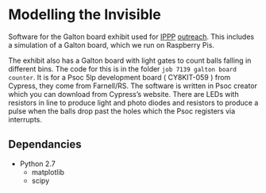 #  Modelling the Invisible #

Software for the Galton board exhibit used for [IPPP](https://www.ippp.dur.ac.uk/) [outreach](https://www.modellinginvisible.org/).
This includes a simulation of a Galton board, which we run on Raspberry Pis.

The exhibit also has a Galton board with light gates to count balls falling in different bins.
The code for this is in the folder `job 7139 galton board counter`.
It is for a Psoc 5lp development board ( CY8KIT-059 ) from Cypress, they come from Farnell/RS.
The software is written in Psoc creator which you can download from Cypress’s website.
There are LEDs with resistors in line to produce light and photo diodes and resistors to produce a pulse when the balls drop past the holes which the Psoc registers via interrupts.

## Dependancies

* Python 2.7
  * matplotlib
  * scipy

